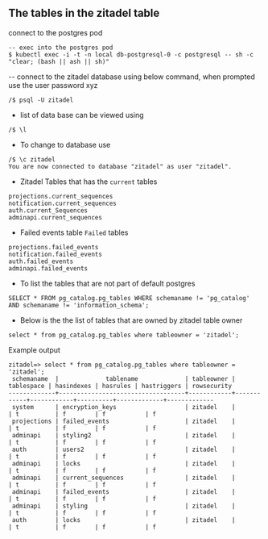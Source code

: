 ## The tables in the zitadel table

connect to the postgres pod

```
-- exec into the postgres pod
$ kubectl exec -i -t -n local db-postgresql-0 -c postgresql -- sh -c "clear; (bash || ash || sh)"
```

-- connect to the zitadel database using below command, when prompted use the user password xyz

```
/$ psql -U zitadel
```

- list of data base can be viewed using

```
/$ \l
```

- To change to database use

```
/$ \c zitadel
You are now connected to database "zitadel" as user "zitadel".
```

- Zitadel Tables that has the `current` tables

```
projections.current_sequences
notification.current_sequences
auth.current_Sequences
adminapi.current_sequences
```

- Failed events table `Failed` tables

```
projections.failed_events
notification.failed_events
auth.failed_events
adminapi.failed_events
```

- To list the tables that are not part of default postgres

```
SELECT * FROM pg_catalog.pg_tables WHERE schemaname != 'pg_catalog' AND schemaname != 'information_schema';
```

- Below is the the list of tables that are owned by zitadel table owner

```
select * from pg_catalog.pg_tables where tableowner = 'zitadel';
```

Example output

```
zitadel=> select * from pg_catalog.pg_tables where tableowner = 'zitadel';
 schemaname  |             tablename             | tableowner | tablespace | hasindexes | hasrules | hastriggers | rowsecurity
-------------+-----------------------------------+------------+------------+------------+----------+-------------+-------------
 system      | encryption_keys                   | zitadel    |            | t          | f        | f           | f
 projections | failed_events                     | zitadel    |            | t          | f        | f           | f
 adminapi    | styling2                          | zitadel    |            | t          | f        | f           | f
 auth        | users2                            | zitadel    |            | t          | f        | f           | f
 adminapi    | locks                             | zitadel    |            | t          | f        | f           | f
 adminapi    | current_sequences                 | zitadel    |            | t          | f        | f           | f
 adminapi    | failed_events                     | zitadel    |            | t          | f        | f           | f
 adminapi    | styling                           | zitadel    |            | t          | f        | f           | f
 auth        | locks                             | zitadel    |            | t          | f        | f           | f

```
